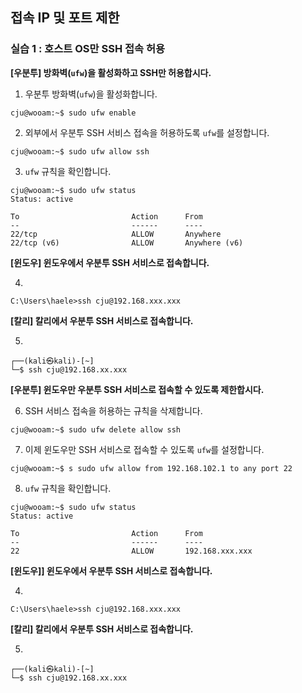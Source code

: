 ## 접속 IP 및 포트 제한

### 실습 1 : 호스트 OS만 SSH 접속 허용

**[우분투] 방화벽(`ufw`)을 활성화하고 SSH만 허용합시다.**

1. 우분투 방화벽(`ufw`)을 활성화합니다.
```
cju@wooam:~$ sudo ufw enable
```

2. 외부에서 우분투 SSH 서비스 접속을 허용하도록 `ufw`를 설정합니다.
```
cju@wooam:~$ sudo ufw allow ssh
```

3. `ufw` 규칙을 확인합니다.
```
cju@wooam:~$ sudo ufw status
Status: active

To                         Action      From
--                         ------      ----
22/tcp                     ALLOW       Anywhere                  
22/tcp (v6)                ALLOW       Anywhere (v6) 
```

**[윈도우] 윈도우에서 우분투 SSH 서비스로 접속합니다.**

4.
```
C:\Users\haele>ssh cju@192.168.xxx.xxx
```

**[칼리] 칼리에서 우분투 SSH 서비스로 접속합니다.**

5. 
```
┌──(kali㉿kali)-[~]
└─$ ssh cju@192.168.xx.xxx
```

**[우분투] 윈도우만 우분투 SSH 서비스로 접속할 수 있도록 제한합시다.**

6. SSH 서비스 접속을 허용하는 규칙을 삭제합니다.
```
cju@wooam:~$ sudo ufw delete allow ssh
```

7. 이제 윈도우만 SSH 서비스로 접속할 수 있도록 `ufw`를 설정합니다.
```
cju@wooam:~$ s sudo ufw allow from 192.168.102.1 to any port 22

```

8. `ufw` 규칙을 확인합니다.
```
cju@wooam:~$ sudo ufw status 
Status: active

To                         Action      From
--                         ------      ----
22                         ALLOW       192.168.xxx.xxx
```

**[윈도우]] 윈도우에서 우분투 SSH 서비스로 접속합니다.**

4.
```
C:\Users\haele>ssh cju@192.168.xxx.xxx
```

**[칼리] 칼리에서 우분투 SSH 서비스로 접속합니다.**

5. 
```
┌──(kali㉿kali)-[~]
└─$ ssh cju@192.168.xx.xxx
```